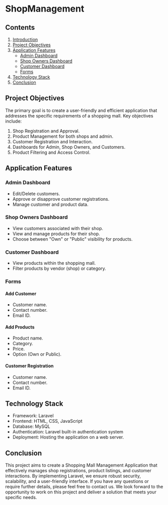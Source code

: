 # ShopManagement


## Contents
1. [Introduction](#introduction)
2. [Project Objectives](#project-objectives)
3. [Application Features](#application-features)
   - [Admin Dashboard](#admin-dashboard)
   - [Shop Owners Dashboard](#shop-owners-dashboard)
   - [Customer Dashboard](#customer-dashboard)
   - [Forms](#forms)
4. [Technology Stack](#technology-stack)
5. [Conclusion](#conclusion)

## Project Objectives
The primary goal is to create a user-friendly and efficient application that addresses the specific requirements of a shopping mall. Key objectives include:
1. Shop Registration and Approval.
2. Product Management for both shops and admin.
3. Customer Registration and Interaction.
4. Dashboards for Admin, Shop Owners, and Customers.
5. Product Filtering and Access Control.

## Application Features
### Admin Dashboard
- Edit/Delete customers.
- Approve or disapprove customer registrations.
- Manage customer and product data.

### Shop Owners Dashboard
- View customers associated with their shop.
- View and manage products for their shop.
- Choose between "Own" or "Public" visibility for products.

### Customer Dashboard
- View products within the shopping mall.
- Filter products by vendor (shop) or category.

### Forms
#### Add Customer
- Customer name.
- Contact number.
- Email ID.

#### Add Products
- Product name.
- Category.
- Price.
- Option (Own or Public).

#### Customer Registration
- Customer name.
- Contact number.
- Email ID.

## Technology Stack
- Framework: Laravel
- Frontend: HTML, CSS, JavaScript
- Database: MySQL
- Authentication: Laravel built-in authentication system
- Deployment: Hosting the application on a web server.

## Conclusion
This project aims to create a Shopping Mall Management Application that effectively manages shop registrations, product listings, and customer interactions. By implementing Laravel, we ensure robust security, scalability, and a user-friendly interface. If you have any questions or require further details, please feel free to contact us. We look forward to the opportunity to work on this project and deliver a solution that meets your specific needs.
